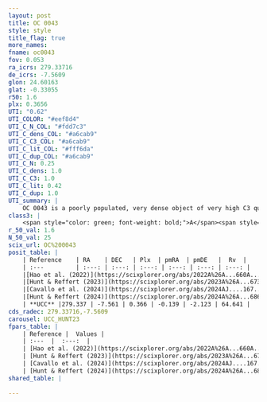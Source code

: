 ```yaml
---
layout: post
title: OC 0043
style: style
title_flag: true
more_names: 
fname: oc0043
fov: 0.053
ra_icrs: 279.33716
de_icrs: -7.5609
glon: 24.60163
glat: -0.33055
r50: 1.6
plx: 0.3656
UTI: "0.62"
UTI_COLOR: "#eef8d4"
UTI_C_N_COL: "#fdd7c3"
UTI_C_dens_COL: "#a6cab9"
UTI_C_C3_COL: "#a6cab9"
UTI_C_lit_COL: "#fff6da"
UTI_C_dup_COL: "#a6cab9"
UTI_C_N: 0.25
UTI_C_dens: 1.0
UTI_C_C3: 1.0
UTI_C_lit: 0.42
UTI_C_dup: 1.0
UTI_summary: |
    OC 0043 is a poorly populated, very dense object of very high C3 quality. It was recently reported in the literature.
class3: |
    <span style="color: green; font-weight: bold;">A</span><span style="color: green; font-weight: bold;">A</span>
r_50_val: 1.6
N_50_val: 25
scix_url: OC%200043
posit_table: |
    | Reference    | RA    | DEC   | Plx  | pmRA  | pmDE   |  Rv  |
    | :---         | :---: | :---: | :---: | :---: | :---: | :---: |
    |[Hao et al. (2022)](https://scixplorer.org/abs/2022A%26A...660A...4H) | 279.334 | -7.558 | 0.364 | -0.155 | -2.128 | -- |
    |[Hunt & Reffert (2023)](https://scixplorer.org/abs/2023A%26A...673A.114H) | 279.348 | -7.57 | 0.36 | -0.157 | -2.129 | 50.242 |
    |[Cavallo et al. (2024)](https://scixplorer.org/abs/2024AJ....167...12C) | 279.338 | -7.562 | 0.359 | -- | -- | -- |
    |[Hunt & Reffert (2024)](https://scixplorer.org/abs/2024A%26A...686A..42H) | 279.348 | -7.57 | 0.36 | -0.157 | -2.129 | 50.242 |
    | **UCC** |279.337 | -7.561 | 0.366 | -0.139 | -2.123 | 64.641 | 
cds_radec: 279.33716,-7.5609
carousel: UCC_HUNT23
fpars_table: |
    | Reference |  Values |
    | :---  |  :---:  |
    | [Hao et al. (2022)](https://scixplorer.org/abs/2022A%26A...660A...4H) | `AG=4.04, age=6.5, Z=0.028` |
    | [Hunt & Reffert (2023)](https://scixplorer.org/abs/2023A%26A...673A.114H) | `AV50=4.779, diffAV50=2.781, MOD50=12.082, logAge50=7.336` |
    | [Cavallo et al. (2024)](https://scixplorer.org/abs/2024AJ....167...12C) | `AV50=4.47, dMod50=11.85, logAge50=7.15, [Fe/H]50=0.53` |
    | [Hunt & Reffert (2024)](https://scixplorer.org/abs/2024A%26A...686A..42H) | `MassJ=899.191` |
shared_table: |
    
---
```

